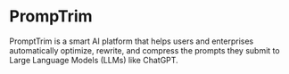 # PrompTrim
PromptTrim is a smart AI platform that helps users and enterprises automatically optimize, rewrite, and compress the prompts they submit to Large Language Models (LLMs) like ChatGPT.
